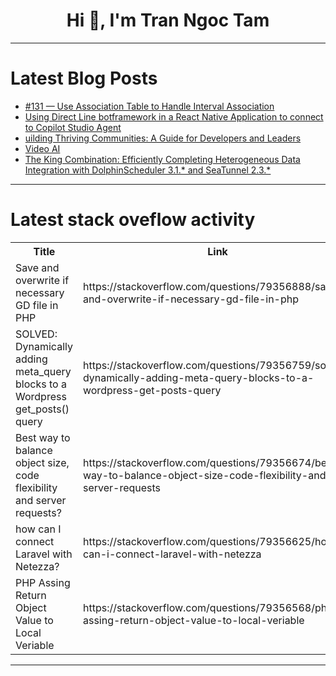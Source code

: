 <h1 align="center">Hi 👋, I'm Tran Ngoc Tam</h1>

---

# Latest Blog Posts 
<!-- BLOG-POST-LIST:START -->
- [#131 — Use Association Table to Handle Interval Association](https://dev.to/judith677/131-use-association-table-to-handle-interval-association-2jg2)
- [Using Direct Line botframework in a React Native Application to connect to Copilot Studio Agent](https://dev.to/vivekyadav200988/direct-line-usage-in-a-react-native-application-using-botframework-4lhh)
- [uilding Thriving Communities: A Guide for Developers and Leaders](https://dev.to/shib_itsme/uilding-thriving-communities-a-guide-for-developers-and-leaders-e08)
- [Video AI](https://dev.to/csakscreator/video-ai-dkc)
- [The King Combination: Efficiently Completing Heterogeneous Data Integration with DolphinScheduler 3.1.* and SeaTunnel 2.3.*](https://dev.to/chen_debra_3060b21d12b1b0/the-king-combination-efficiently-completing-heterogeneous-data-integration-with-dolphinscheduler-2lp1)
<!-- BLOG-POST-LIST:END -->

---

# Latest stack oveflow activity
<table>
  <tr><th>Title</th><th>Link</th></tr>
  <!-- STACKOVERFLOW:START --><tr><td>Save and overwrite if necessary GD file in PHP</td><td>https://stackoverflow.com/questions/79356888/save-and-overwrite-if-necessary-gd-file-in-php</td></tr><tr><td>SOLVED: Dynamically adding meta_query blocks to a Wordpress get_posts&lpar;&rpar; query</td><td>https://stackoverflow.com/questions/79356759/solved-dynamically-adding-meta-query-blocks-to-a-wordpress-get-posts-query</td></tr><tr><td>Best way to balance object size, code flexibility and server requests?</td><td>https://stackoverflow.com/questions/79356674/best-way-to-balance-object-size-code-flexibility-and-server-requests</td></tr><tr><td>how can I connect Laravel with Netezza?</td><td>https://stackoverflow.com/questions/79356625/how-can-i-connect-laravel-with-netezza</td></tr><tr><td>PHP Assing Return Object Value to Local Veriable</td><td>https://stackoverflow.com/questions/79356568/php-assing-return-object-value-to-local-veriable</td></tr><!-- STACKOVERFLOW:END -->
</table>

---


